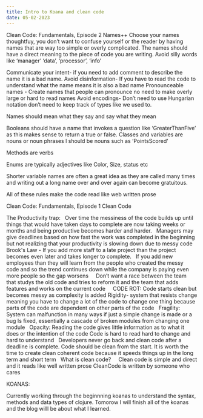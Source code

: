 ```yaml
---
title: Intro to Koana and clean code
date: 05-02-2023
---
```

Clean Code: Fundamentals, Episode 2
Names++
Choose your names thoughtfuy, you don’t want to confuse yourself or the reader by having names that are way too simple or overly complicated. The names should have a direct meaning to the piece of code you are writing.
	Avoid silly words like ‘manager’ ‘data’, ‘processor’, ‘info’

Communicate your intent- if you need to add comment to describe the name it is a bad name.
Avoid disinformation- If you have to read the code to understand what the name means it is also a bad name 
Pronounceable names - Create names that people can pronounce no need to make overly large or hard to read names
Avoid encodings- Don’t need to use Hungarian notation don’t need to keep track of types like we used to.

Names should mean what they say and say what they mean

Booleans should have a name that invokes a question like ‘GreaterThanFive’ as this makes sense to return a true or false.
Classes and variables are nouns or noun phrases l should be nouns such as ‘PointsScored’

Methods are verbs

Enums are typically adjectives like Color, Size, status etc

Shorter variable names are often a great idea as they are called many times and writing out a long name over and over again can become gratuitous.

All of these rules make the code read like web written prose


Clean Code: Fundamentals, Episode 1
Clean Code

The Productivity trap:
 
Over time the messiness of the code builds up until things that would have taken days to complete are now taking weeks or months and being productive becomes harder and harder.
 
Managers may give deadlines based on how fast the work was completed in the beginning but not realizing that your productivity is slowing down due to messy code
 
Brook's Law - If you add more staff to a late project than the project becomes even later and takes longer to complete.
 
If you add new employees than they will learn from the people who created the messy code and so the trend continues down while the company is paying even more people so the gap worsens
 
 
Don’t want a race between the team that studys the old code and tries to reform it and the team that adds features and works on the current code
 
 
CODE ROT:
Code starts clean but becomes messy as complexity is added
Rigidity- system that resists change meaning you have to change a lot of the code to change one thing because parts of the code are dependent on other parts of the code
 
Fragility:
 
System can malfunction in many ways if just a simple change is made or a bug Is fixed, essentially a cascade of broken modules from changing one module
 
Opacity:
Reading the code gives little information as to what it does or the intention of the code
Code is hard to read hard to change and hard to understand
 
Developers never go back and clean code after a deadline is complete. Code should be clean from the start. It is worth the time to create clean coherent code because it speeds things up in the long term and short term
 
What is clean code?
 
 
Clean code is simple and direct and it reads like well written prose
CleanCode is written by someone who cares


KOANAS:

Currently working through the beginnning koanas to understand the syntax, methods and data types of clojure.
Tomorow I will finish all of the koanas and the blog willl be about what I learned.
